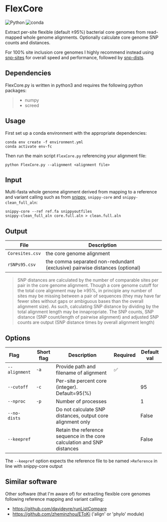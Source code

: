 # FlexCore

![Python](https://badges.aleen42.com/src/python.svg) ![conda](https://img.shields.io/badge/%E2%80%8B-conda-%2344A833.svg?style=flat&logo=anaconda&logoColor=44A833)

Extract per-site flexible (default ≥95%) bacterial core genomes from read-mapped whole genome alignments. Optionally calculate core genome SNP counts and distances.

For 100% site inclusion core genomes I highly recommend instead using [snp-sites](https://github.com/sanger-pathogens/snp-sites)
for overall speed and performance, followed by [snp-dists](https://github.com/tseemann/snp-dists).

## Dependencies

FlexCore.py is written in python3 and requires the following python packages:

> - numpy
> - screed

## Usage

First set up a conda environment with the appropriate dependencies:

```console
conda env create -f environment.yml
conda activate env-fc
```

Then run the main script `FlexCore.py` referencing your alignment file:

```shell
python FlexCore.py --alignment <alignment file>
```

## Input

Multi-fasta whole genome alignment derived from mapping to a reference and variant calling such as from [snippy](https://github.com/tseemann/snippy), `snippy-core` and `snippy-clean_full_aln`:

```shell
snippy-core --ref ref.fa snippyoutfiles 
snippy-clean_full_aln core.full.aln > clean.full.aln
```

## Output

File | Description
-----|------------
`Coresites.csv` | the core genome alignment  
`rSNPs95.csv`   | the comma separated non-redundant (exclusive) pairwise distances (optional)

> SNP distances are calculated by the number of comparable sites per pair in the core genome alignment. Though a core genome cutoff for the total core alignment may be ≥95%, in principle any number of sites may be missing between a pair of sequences (they may have far fewer sites without gaps or ambiguous bases than the overall alignment size). As such, calculating SNP distance by dividing by the total alignment length may be innapropriate. The SNP counts, SNP distance (SNP count/length of pairwise alignment) and adjusted SNP counts are output (SNP distance times by overall alignment length)

## Options

Flag &nbsp; &nbsp; &nbsp; &nbsp;| Short flag | Description | Required | Default val
--------------|------------|-------------|----------|--------------
`--alignment` |  `-a` |  Provide path and filename of alignment | ✅
`--cutoff` |     `-c` |  Per-site percent core (integer). Default=95(%) |  | 95
`--nproc` |      `-p` |  Number of processes |                             | 1
`--no-dists` |        |  Do not calculate SNP distances, output core alignment only | | False
`--keepref` |         |  Retain the reference sequence in the core calculation and SNP distances | | False

The `--keepref` option expects the reference file to be named `>Reference` in line with snippy-core output

## Similar software

Other software (that I'm aware of) for extracting flexible core genomes following reference mapping and variant calling:

- <https://github.com/davideyre/runListCompare>  
- <https://github.com/zheminzhou/EToKi> ('align' or 'phylo' module)
